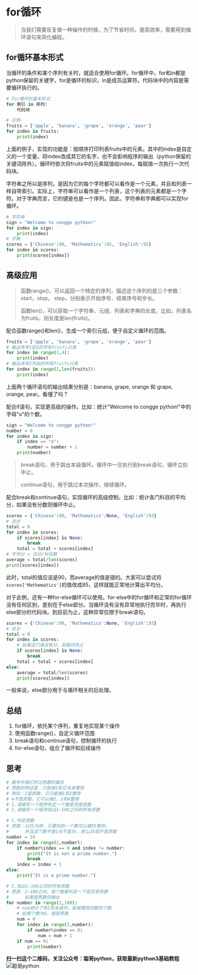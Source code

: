 # for循环

> 当我们需要反复做一种操作的时候，为了节省时间，提高效率，需要用到循环语句来简化编程。

## for循环基本形式

当循环的条件和某个序列有关时，就适合使用for循环。for循环中，for和in都是python保留的关键字，for是循环的标识，in是成员运算符。代码块中的内容是需要循环执行的。

```python
# for循环的基本形式
for 索引 in 序列:
    代码块

# 示例
fruits = ['apple', 'banana', 'grape', 'orange', 'pear']
for index in fruits:
    print(index)
```

上面的例子，实现的功能是：按顺序打印列表fruits中的元素。其中的index是自定义的一个变量，将index改成其它的名字，也不会影响程序的输出（python保留的关键词除外）。循环时依次将fruits中的元素赋值给index，每赋值一次执行一次代码块。

字符串之所以是序列，是因为它的每个字符都可以看作是一个元素，并且和列表一样自带索引。实际上，字符串可以看作是一个列表，这个列表的元素都是一个字符。对于字典而言，它的键是也是一个序列。因此，字符串和字典都可以实现for循环。

```python
# 字符串
sign = "Welcome to congge python!"
for index in sign:
    print(index)
# 字典
scores = {'Chinese':90, 'Mathematics':85, 'English':93}
for index in scores:
    print(scores[index])
```

## 高级应用

> 函数range()，可以返回一个特定的序列，描述这个序列的是三个参数：start，stop， step，分别表示开始序号、结束序号和步长。
>
> 函数len()，可以获取一个字符串、元组、列表和字典的长度。比如，列表名为fruits，则长度是len(fruits)。

配合函数range()和len()，生成一个索引元组，便于自定义循环的范围。

```python
fruits = ['apple', 'banana', 'grape', 'orange', 'pear']
# 输出序号1到3的所有fruits元素
for index in range(1,4):
    print(index)
# 输出序号2开始的所有fruits元素
for index in range(2,len(fruits)):
    print(index)
```

上面两个循环语句的输出结果分别是：banana, grape, orange 和 grape, orange, pear。看懂了吗？

配合if语句，实现更高级的操作。比如：统计"Welcome to congge python!"中的字母"o"的个数。

```python
sign = "Welcome to congge python!"
number = 0
for index in sign:
    if index == "o":
        number = number + 1
    print(number)
```

> break语句，用于跳出本级循环。循环中一旦执行到break语句，循环立刻中止。
>
> continue语句，用于跳过本次操作，继续循环。

配合break和continue语句，实现循环的高级控制。比如：统计各门科目的平均分，如果没有分数则循环中止。

```python
scores = {'Chinese':90, 'Mathematics':None, 'English':93}
# 总分
total = 0
for index in scores:
    if scores[index] is None:
        break
    total = total + scores[index]
# 平均分 = 总分/科目数
average = total/len(scores)
print(scores[index])
```

此时，total的值应该是90，而average的值是错的。大家可以尝试将`scores['Mathematics']`的值改成85，这样就能正常地计算出平均分。

对于此例，还有一种for-else循环可以使用。for-else中的for循环和正常的for循环没有任何区别，差别在于else部分。当循环没有没有异常地执行完毕时，再执行else部分的代码块。到目前为止，这种异常仅限于break语句。

```python
scores = {'Chinese':90, 'Mathematics':None, 'English':93}
# 总分
total = 0
for index in scores:
    # 如果这门课没有分，则循环终止
    if scores[index] is None:
        break
    total = total + scores[index]
else:
	average = total/len(scores)
	print(scores[index])
```

一般来说，else部分用于与循环相关的后处理。

## 总结

1. for循环，依托某个序列，重复地实现某个操作
2. 使用函数range()，自定义循环范围
3. break语句和continue语句，控制循环的执行
4. for-else语句，组合了循环和后续操作

## 思考

```python
# 数学中我们学过质数的概念
# 质数的特征是：只能被1和它本身整除
# 例如：2是质数，它只能被1和2整除
# 4不是质数，它可以被1、2和4整除
# 1.请编写一个程序判定一个数是否是质数
# 2.请编写一个程序找出1~100之间的所有质数

# 1.判定质数
# 思路：以35为例，只要找到一个数可以被35整除，
#      并且这个数不是1也不是35，那么35就不是质数
number = 35
for index in range(2,number):
    if number%index == 0 and index != number:
        print("It is not a prime number.")
        break
    index = index + 1
else:
    print("It is a prime number.")

# 2.找出1~100之间的所有质数
# 思路：2~100之间，每个数都判定一下是否是质数
#      如果是质数则输出
for number in range(2,100):
    # num统计了除1和本身外，能被整除的数的个数
    # 如果个数为0，就是质数
    num = 0
    for index in range(2,number):
        if number%index == 0:
            num = num + 1
    if num == 0:
        print(number)
```

**扫一扫这个二维码，关注公众号：聪哥python，获取最新python3基础教程**
![聪哥python](http://opa63tcx6.bkt.clouddn.com/qrcode%E8%81%AA%E5%93%A5python.jpg)

